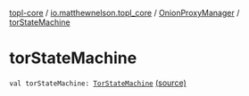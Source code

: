 [topl-core](../../index.md) / [io.matthewnelson.topl_core](../index.md) / [OnionProxyManager](index.md) / [torStateMachine](./tor-state-machine.md)

# torStateMachine

`val torStateMachine: `[`TorStateMachine`](../../io.matthewnelson.topl_core.broadcaster/-tor-state-machine/index.md) [(source)](https://github.com/05nelsonm/TorOnionProxyLibrary-Android/blob/master/topl-core/src/main/java/io/matthewnelson/topl_core/OnionProxyManager.kt#L177)